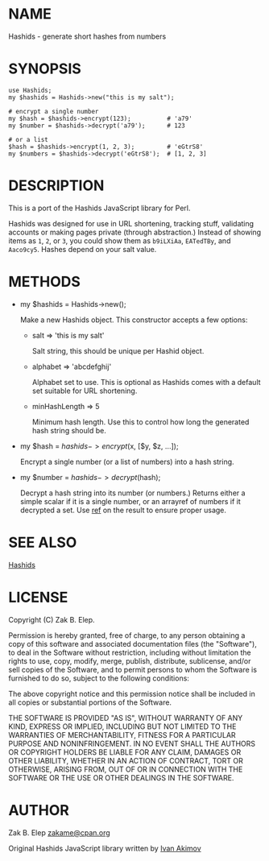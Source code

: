 # NAME

Hashids - generate short hashes from numbers

# SYNOPSIS

    use Hashids;
    my $hashids = Hashids->new("this is my salt");

    # encrypt a single number
    my $hash = $hashids->encrypt(123);          # 'a79'
    my $number = $hashids->decrypt('a79');      # 123

    # or a list
    $hash = $hashids->encrypt(1, 2, 3);         # 'eGtrS8'
    my $numbers = $hashids->decrypt('eGtrS8');  # [1, 2, 3]

# DESCRIPTION

This is a port of the Hashids JavaScript library for Perl.

Hashids was designed for use in URL shortening, tracking stuff,
validating accounts or making pages private (through abstraction.)
Instead of showing items as `1`, `2`, or `3`, you could show them as
`b9iLXiAa`, `EATedTBy`, and `Aaco9cy5`.  Hashes depend on your salt
value.

# METHODS

- my $hashids = Hashids->new();

    Make a new Hashids object.  This constructor accepts a few options:

    - salt => 'this is my salt'

        Salt string, this should be unique per Hashid object.

    - alphabet => 'abcdefghij'

        Alphabet set to use.  This is optional as Hashids comes with a default
        set suitable for URL shortening.

    - minHashLength => 5

        Minimum hash length.  Use this to control how long the generated hash
        string should be.

- my $hash = $hashids->encrypt($x, \[$y, $z, ...\]);

    Encrypt a single number (or a list of numbers) into a hash string.

- my $number = $hashids->decrypt($hash);

    Decrypt a hash string into its number (or numbers.)  Returns either a
    simple scalar if it is a single number, or an arrayref of numbers if it
    decrypted a set.  Use [ref](http://search.cpan.org/perldoc?ref) on the result to ensure proper usage.

# SEE ALSO

[Hashids](http://www.hashids.org)

# LICENSE

Copyright (C) Zak B. Elep.

Permission is hereby granted, free of charge, to any person obtaining a copy of
this software and associated documentation files (the "Software"), to deal in
the Software without restriction, including without limitation the rights to
use, copy, modify, merge, publish, distribute, sublicense, and/or sell copies of
the Software, and to permit persons to whom the Software is furnished to do so,
subject to the following conditions:

The above copyright notice and this permission notice shall be included in all
copies or substantial portions of the Software.

THE SOFTWARE IS PROVIDED "AS IS", WITHOUT WARRANTY OF ANY KIND, EXPRESS OR
IMPLIED, INCLUDING BUT NOT LIMITED TO THE WARRANTIES OF MERCHANTABILITY, FITNESS
FOR A PARTICULAR PURPOSE AND NONINFRINGEMENT. IN NO EVENT SHALL THE AUTHORS OR
COPYRIGHT HOLDERS BE LIABLE FOR ANY CLAIM, DAMAGES OR OTHER LIABILITY, WHETHER
IN AN ACTION OF CONTRACT, TORT OR OTHERWISE, ARISING FROM, OUT OF OR IN
CONNECTION WITH THE SOFTWARE OR THE USE OR OTHER DEALINGS IN THE SOFTWARE.

# AUTHOR

Zak B. Elep <zakame@cpan.org>

Original Hashids JavaScript library written by [Ivan Akimov](http://twitter.com/ivanakimov)
